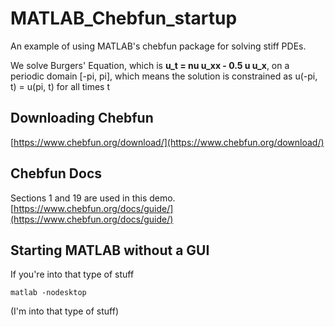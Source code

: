 # MATLAB_Chebfun_startup
An example of using MATLAB's chebfun package for solving stiff PDEs.

We solve Burgers' Equation, which is **u_t = nu  u_xx - 0.5  u  u_x**, on a periodic domain [-pi, pi], which means the solution is constrained as u(-pi, t) = u(pi, t) for all times t

## Downloading Chebfun

[https://www.chebfun.org/download/](https://www.chebfun.org/download/)

## Chebfun Docs

Sections 1 and 19 are used in this demo.
[https://www.chebfun.org/docs/guide/](https://www.chebfun.org/docs/guide/)


## Starting MATLAB without a GUI

If you're into that type of stuff
```
matlab -nodesktop
```
(I'm into that type of stuff)
